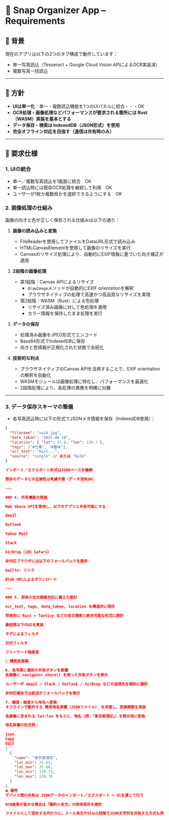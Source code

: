 # 📸 Snap Organizer App – Requirements

## 🧩 背景

現在のアプリは以下の2つのタブ構成で動作しています：

- 単一写真読込（Tesseract + Google Cloud Vision APIによるOCR実装済）
- 複数写真一括読込

---

## 🚧 方針

- **UIは単一化**：単一・複数読込機能を1つのUIパネルに統合・・・OK
- **OCR処理・画像処理などパフォーマンスが要求される箇所には Rust（WASM）実装を基本とする**
- **データ保存・検索は IndexedDB（JSON形式）を使用**
- **完全オフライン対応を目指す（通信は共有時のみ）**

---

## 🎯 要求仕様

### 1. UIの統合

- 単一／複数写真読込を1画面に統合　OK
- 単一読込時には既存OCR処理を継続して利用　OK
- ユーザーが1枚か複数枚かを選択できるようにする　OK

### 2. 画像処理の仕組み

画像の向きと色が正しく保存される仕組みは以下の通り：

1. **画像の読み込みと変換**
   - FileReaderを使用してファイルをDataURL形式で読み込み
   - HTMLCanvasElementを使用して画像のリサイズを実行
   - Canvasのリサイズ処理により、自動的にEXIF情報に基づいた向き補正が適用

2. **2段階の画像処理**
   - 第1段階：Canvas APIによるリサイズ
     - `drawImage`メソッドが自動的にEXIF orientationを解釈
     - ブラウザネイティブの処理で高速かつ高品質なリサイズを実現
   - 第2段階：WASM（Rust）による色処理
     - リサイズ済み画像に対して色処理を適用
     - カラー情報を保持したまま処理を実行

3. **データの保存**
   - 処理済み画像をJPEG形式でエンコード
   - Base64形式でIndexedDBに保存
   - 向きと色情報が正規化された状態で永続化

4. **技術的な利点**
   - ブラウザネイティブのCanvas APIを活用することで、EXIF orientationの解釈を自動化
   - WASMモジュールは画像処理に特化し、パフォーマンスを最適化
   - 2段階処理により、各処理の責務を明確に分離

---

### 3. データ保存スキーマの整備

- 各写真読込時に以下の形式でJSONメタ情報を保存（IndexedDB使用）：

```json
{
  "filename": "uuid.jpg",
  "date_taken": "2025-06-18",
  "location": { "lat": 35.6, "lon": 139.7 },
  "tags": ["#仕事", "#趣味"],
  "ocr_text": "Rust...",
  "source": "single" // または "bulk"
}

インポート／エクスポート形式はJSONベースを継続

既存のデータとの互換性は考慮不要（データ消失OK）

---

### 4. 共有機能の実装

Web Share APIを使用し、以下のアプリと共有可能にする：

Gmail

Outlook

Yahoo Mail

Slack

AirDrop（iOS Safari）

非対応ブラウザには以下のフォールバックを提供：

mailto: リンク

Blob URLによるダウンロード

---

### 5. 将来の全文検索対応に備えた設計

ocr_text, tags, date_taken, location を構造的に保存

将来的に Rust × Tantivy などの全文検索と統合可能な形式に設計

最低限以下のUIを実装：

タグによるフィルタ

日付フィルタ

フリーワード検索窓

🧠 機能拡張案

6. 各写真に個別の共有ボタンを設置
各画像に navigator.share() を使った共有ボタンを表示

ユーザーが Gmail / Slack / Outlook / AirDrop などの送信先を個別に選択

非対応端末では前述のフォールバックを表示

7. 緯度・経度から地名へ変換
オフラインで動作する 簡易地名辞書（JSONファイル） を用意し、変換関数を実装

各画像に含まれる lat/lon をもとに、地名（例：「東京都港区」）を表示用に変換

地名辞書の形式例：

json
Copy
Edit
[
  {
    "name": "東京都港区",
    "lat_min": 35.63,
    "lat_max": 35.68,
    "lon_min": 139.72,
    "lon_max": 139.78
  }
]
🔚 備考
デバイス間の共有は JSONデータのインポート／エクスポート + UIを通じて行う

OCR結果が長大な場合は「要約＋全文」の併用保存を検討

ファイルとして保存する代わりに、メール本文やSlack投稿でJSON文字列を共有する方式も併用し、UXを改善する